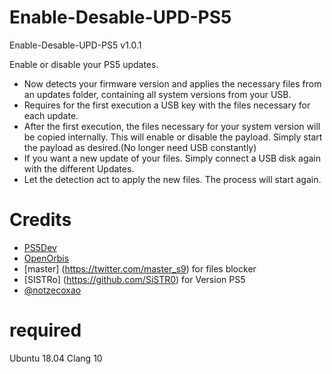# Enable-Desable-UPD-PS5
Enable-Desable-UPD-PS5 v1.0.1

Enable or disable your PS5 updates.

- Now detects your firmware version and applies the necessary files from an updates folder, containing all system versions from your USB.
- Requires for the first execution a USB key with the files necessary for each update.
- After the first execution, the files necessary for your system version will be copied internally. This will enable or disable the payload. Simply start the payload as desired.(No longer need USB constantly)
- If you want a new update of your files. Simply connect a USB disk again with the different Updates.
- Let the detection act to apply the new files. The process will start again.

# Credits
- [PS5Dev](https://github.com/PS5Dev) 
- [OpenOrbis](https://github.com/OpenOrbis)
- [master] (https://twitter.com/master_s9) for files blocker
- [SISTRo] (https://github.com/SiSTR0) for Version PS5
- [@notzecoxao](https://twitter.com/notzecoxao)

# required
Ubuntu 18.04
Clang 10


